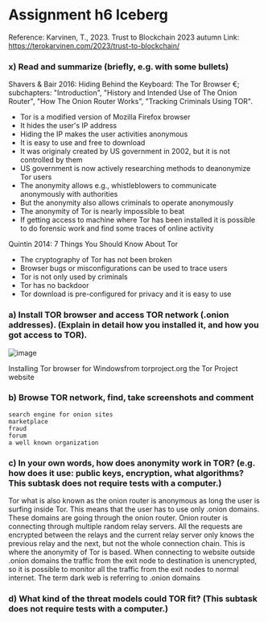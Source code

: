 # Assignment h6 Iceberg

Reference: Karvinen, T., 2023. Trust to Blockchain 2023 autumn Link: https://terokarvinen.com/2023/trust-to-blockchain/

### x) Read and summarize (briefly, e.g. with some bullets)

Shavers & Bair 2016: Hiding Behind the Keyboard: The Tor Browser €; subchapters: "Introduction", "History and Intended Use of The Onion Router", "How The Onion Router Works", "Tracking Criminals Using TOR".

-  Tor is a modified version of Mozilla  Firefox browser
-  It hides the user's IP address
-  Hiding the IP makes the user activities anonymous
-  It is easy to use and free to download
-  It was originaly created by US government in 2002, but it is not controlled by them
-  US government is now actively researching methods to deanonymize Tor users
-  The anonymity allows e.g., whistleblowers to communicate anonymously with authorities
-  But the anonymity also allows criminals to operate anonymously
-  The anonymity of Tor is nearly impossible to beat
-  If getting access to machine where Tor has been installed it is possible to do forensic work and find some traces of online activity

Quintin 2014: 7 Things You Should Know About Tor

- The cryptography of Tor has not been broken
- Browser bugs or misconfigurations can be used to trace users
- Tor is not only used by criminals
- Tor has no backdoor
- Tor download is pre-configured for privacy and it is easy to use

### a) Install TOR browser and access TOR network (.onion addresses). (Explain in detail how you installed it, and how you got access to TOR).

![image](https://github.com/a1600795/Trust2BlockChain/assets/149095048/f1b26d8a-e817-479f-9edb-aa684fb7e380)

Installing Tor browser for Windowsfrom torproject.org the Tor Project website

### b) Browse TOR network, find, take screenshots and comment

    search engine for onion sites
    marketplace
    fraud
    forum
    a well known organization



### c) In your own words, how does anonymity work in TOR? (e.g. how does it use: public keys, encryption, what algorithms? This subtask does not require tests with a computer.)

Tor what is also known as the onion router is anonymous as long the user is surfing inside Tor. This means that the user has to use only .onion domains. These domains are going through the onion router. Onion router is connecting through multiple random relay servers. All the requests are encrypted between the relays and the current relay server only knows the previous relay and the next, but not the whole connection chain. This is where the anonymity of Tor is based. When connecting to website outside .onion domains the traffic from the exit node to destination is unencrypted, so it is possible to monitor all the traffic from the exit nodes to normal internet. The term dark web is referring to .onion domains 

### d) What kind of the threat models could TOR fit? (This subtask does not require tests with a computer.)
